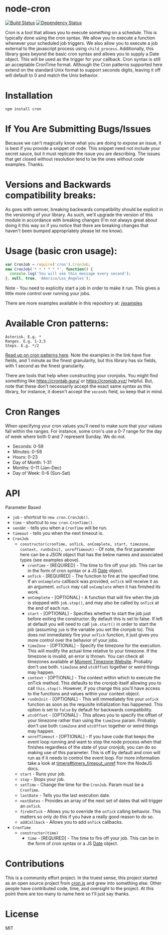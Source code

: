 node-cron
=

[![Build Status](https://travis-ci.org/kelektiv/node-cron.svg?branch=master)](https://travis-ci.org/#!/kelektiv/node-cron)
[![Dependency Status](https://david-dm.org/ncb000gt/node-cron.svg)](https://david-dm.org/ncb000gt/node-cron)

Cron is a tool that allows you to execute _something_ on a schedule. This is
typically done using the cron syntax. We allow you to execute a function
whenever your scheduled job triggers. We also allow you to execute a job
external to the javascript process using `child_process`. Additionally, this
library goes beyond the basic cron syntax and allows you to 
supply a Date object. This will be used as the trigger for your callback. Cron 
syntax is still an acceptable CronTime format. Although the Cron patterns 
supported here extend on the standard Unix format to support seconds digits, 
leaving it off will default to 0 and match the Unix behavior.


Installation
==

    npm install cron


If You Are Submitting Bugs/Issues
==

Because we can't magically know what you are doing to expose an issue, it is
best if you provide a snippet of code. This snippet need not include your secret
sauce, but it must replicate the issue you are describing. The issues that get
closed without resolution tend to be the ones without code examples. Thanks.


Versions and Backwards compatibility breaks:
==

As goes with semver, breaking backwards compatibility should be explicit in the
versioning of your library. As such, we'll upgrade the version of this module
in accordance with breaking changes (I'm not always great about doing it this
way so if you notice that there are breaking changes that haven't been bumped
appropriately please let me know).


Usage (basic cron usage):
==

```javascript
var CronJob = require('cron').CronJob;
new CronJob('* * * * * *', function() {
  console.log('You will see this message every second');
}, null, true, 'America/Los_Angeles');
```

Note - You need to explicitly start a job in order to make it run. This gives a
little more control over running your jobs.

There are more examples available in this repository at:
[/examples](https://github.com/kelektiv/node-cron/tree/master/examples)


Available Cron patterns:
==

    Asterisk. E.g. *
    Ranges. E.g. 1-3,5
    Steps. E.g. */2

[Read up on cron patterns here](http://crontab.org). Note the examples in the
link have five fields, and 1 minute as the finest granularity, but this library
has six fields, with 1 second as the finest granularity.

There are tools that help when constructing your cronjobs. You might find
something like https://crontab.guru/ or https://cronjob.xyz/ helpful. But,
note that these don't necessarily accept the exact same syntax as this
library, for instance, it doesn't accept the `seconds` field, so keep that in
mind.


Cron Ranges
==

When specifying your cron values you'll need to make sure that your values fall
within the ranges. For instance, some cron's use a 0-7 range for the day of
week where both 0 and 7 represent Sunday. We do not.

 * Seconds: 0-59
 * Minutes: 0-59
 * Hours: 0-23
 * Day of Month: 1-31
 * Months: 0-11 (Jan-Dec)
 * Day of Week: 0-6 (Sun-Sat)


API
==

Parameter Based

* `job` - shortcut to `new cron.CronJob()`.
* `time` - shortcut to `new cron.CronTime()`.
* `sendAt` - tells you when a `CronTime` will be run.
* `timeout` - tells you when the next timeout is.
* `CronJob`
  * `constructor(cronTime, onTick, onComplete, start, timezone, context,
	runOnInit, unrefTimeout)` - Of note, the first parameter here can be a JSON object that
	has the below names and associated types (see examples above).
    * `cronTime` - [REQUIRED] - The time to fire off your job. This can be in
		the form of cron syntax or a JS
		[Date](https://developer.mozilla.org/en/JavaScript/Reference/Global_Objects/Date) object.
    * `onTick` - [REQUIRED] - The function to fire at the specified time. If an
		`onComplete` callback was provided, `onTick` will receive it as an argument.
		`onTick` may call `onComplete` when it has finished its work.
    * `onComplete` - [OPTIONAL] - A function that will fire when the job is
		stopped with `job.stop()`, and may also be called by `onTick` at the end of each run.
    * `start` - [OPTIONAL] - Specifies whether to start the job just before
		exiting the constructor. By default this is set to false. If left at default
		you will need to call `job.start()` in order to start the job (assuming
		`job` is the variable you set the cronjob to). This does not immediately
		fire your `onTick` function, it just gives you more control over the
		behavior of your jobs.
    * `timeZone` - [OPTIONAL] - Specify the timezone for the execution. This
		will modify the actual time relative to your timezone. If the timezone is
		invalid, an error is thrown. You can check all timezones available at
		[Moment Timezone Website](http://momentjs.com/timezone/). Probably don't use
		both.
		`timeZone` and `utcOffset` together or weird things may happen.
    * `context` - [OPTIONAL] - The context within which to execute the onTick
		method. This defaults to the cronjob itself allowing you to call
		`this.stop()`. However, if you change this you'll have access to the
		functions and values within your context object.
    * `runOnInit` - [OPTIONAL] - This will immediately fire your `onTick`
		function as soon as the requisite initialization has happened. This option
		is set to `false` by default for backwards compatibility.
    * `utcOffset` - [OPTIONAL] - This allows you to specify the offset of your
		timezone rather than using the `timeZone` param. Probably don't use both
		`timeZone` and `utcOffset` together or weird things may happen.
    * `unrefTimeout` - [OPTIONAL] - If you have code that keeps the event loop
		running and want to stop the node process when that finishes regardless of
		the state of your cronjob, you can do so making use of this parameter. This
		is off by default and cron will run as if it needs to control the event
		loop. For more information take a look at
		[timers#timers_timeout_unref](https://nodejs.org/api/timers.html#timers_timeout_unref)
		from the NodeJS docs.
  * `start` - Runs your job.
  * `stop` - Stops your job.
  * `setTime` - Change the time for the `CronJob`. Param must be a `CronTime`.
  * `lastDate` - Tells you the last execution date.
  * `nextDates` - Provides an array of the next set of dates that will trigger an `onTick`.
  * `fireOnTick` - Allows you to override the `onTick` calling behavior. This
	matters so only do this if you have a really good reason to do so.
  * `addCallback` - Allows you to add `onTick` callbacks.
* `CronTime`
  * `constructor(time)`
    * `time` - [REQUIRED] - The time to fire off your job. This can be in the
		form of cron syntax or a JS
		[Date](https://developer.mozilla.org/en/JavaScript/Reference/Global_Objects/Date)
		object.


Contributions
==

This is a community effort project. In the truest sense, this project started as
an open source project from [cron.js](http://github.com/padolsey/cron.js) and
grew into something else. Other people have contributed code, time, and
oversight to the project. At this point there are too many to name here so I'll
just say thanks.


License
==

MIT
